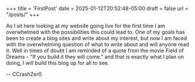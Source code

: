 +++
title = 'FirstPost'
date = 2025-01-12T20:52:48-05:00 
draft = false
url = "/posts/"
+++

As I sit here looking at my website going live for the first time I am overwhelmed with the possibilities this could lead to. One of my goals has been to create a blog sites and write about my interest, but now I am faced with the overwhelming question of what to write about and will anyone read it. Well in times of doubt I am reminded of a quote from the movie Field of Dreams - "If you build it they will come." and that is exactly what I plan on doing, I will build this blog up for all to see.

-- CCrashZer0
